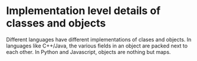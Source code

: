 # Implementation level details of classes and objects

Different languages have different implementations of clases and objects. In languages like C++/Java, the various fields in an object are packed next to each other. In Python and Javascript, objects are nothing but maps.